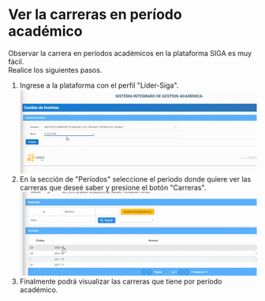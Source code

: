 # **Ver la carreras en período académico**
Observar la carrera en  períodos académicos en la plataforma SIGA es muy fácil.  
Realice los siguientes pasos.  
1. Ingrese a la plataforma con el perfil "Líder-Siga". 
![CARPER1](CARPER_1.gif) 
2. En la sección de "Períodos" seleccione el periodo donde quiere ver las carreras que deseé saber y presione el botón "Carreras". 
![CARPER2](CARPER_2.gif)  
3. Finalmente podrá visualizar las carreras que tiene por período académico.


